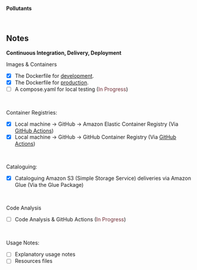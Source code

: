 <br>

**Pollutants**

<br>

## Notes

**Continuous Integration, Delivery, Deployment**

Images & Containers
- [x] The Dockerfile for [development](/.devcontainer/Dockerfile).
- [x] The Dockerfile for [production](Dockerfile).
- [ ] A compose.yaml for local testing (<span style="color: #722f37">In Progress</span>)

<br>

Container Registries:
- [x] Local machine &rarr; GitHub &rarr; Amazon Elastic Container Registry (Via [GitHub Actions](.github/workflows/main.yml))
- [x] Local machine &rarr; GitHub &rarr; GitHub Container Registry (Via [GitHub Actions](.github/workflows/main.yml)) 

<br>

Cataloguing:
- [x] Cataloguing Amazon S3 (Simple Storage Service) deliveries via Amazon Glue (Via the Glue Package)

<br>

Code Analysis
- [ ] Code Analysis & GitHub Actions (<span style="color: #722f37">In Progress</span>)

<br>

Usage Notes:
- [ ] Explanatory usage notes
- [ ] Resources files

<br>
<br>

<br>
<br>

<br>
<br>

<br>
<br>

